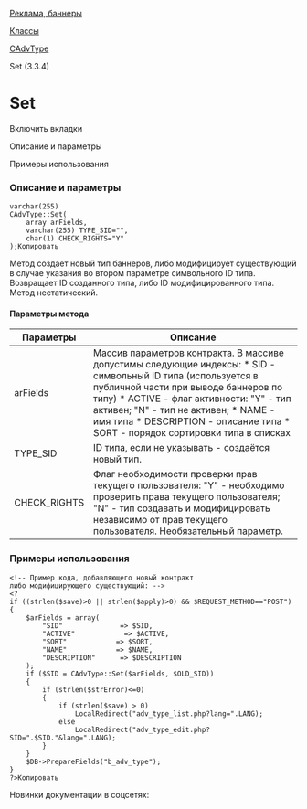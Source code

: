 [Реклама, баннеры](/api_help/advertising/index.php)

[Классы](/api_help/advertising/classes/index.php)

[CAdvType](/api_help/advertising/classes/cadvtype/index.php)

Set (3.3.4)

Set
===

Включить вкладки

Описание и параметры

Примеры использования

### Описание и параметры

```
varchar(255)
CAdvType::Set(
	array arFields,
	varchar(255) TYPE_SID="",
	char(1) CHECK_RIGHTS="Y"
);Копировать
```

Метод создает новый тип баннеров, либо модифицирует существующий в случае указания во втором параметре символьного ID типа. Возвращает ID созданного типа, либо ID модифицированного типа. Метод нестатический.

#### Параметры метода

| Параметры | Описание |
| --- | --- |
| arFields | Массив параметров контракта. В массиве допустимы следующие индексы:  * SID - символьный ID типа (используется в публичной части при выводе баннеров по типу) * ACTIVE - флаг активности: "Y" - тип активен; "N" - тип не активен; * NAME - имя типа * DESCRIPTION - описание типа * SORT - порядок сортировки типа в списках |
| TYPE\_SID | ID типа, если не указывать - создаётся новый тип. |
| CHECK\_RIGHTS | Флаг необходимости проверки прав текущего пользователя: "Y" - необходимо проверить права текущего пользователя; "N" - тип создавать и модифицировать независимо от прав текущего пользователя. Необязательный параметр. |

### Примеры использования

```
<!-- Пример кода, добавляющего новый контракт
либо модифицирующего существующий: -->
<?
if ((strlen($save)>0 || strlen($apply)>0) && $REQUEST_METHOD=="POST")
{
	$arFields = array(
		"SID"			   => $SID,
		"ACTIVE"			=> $ACTIVE,
		"SORT"			  => $SORT,
		"NAME"			  => $NAME,
		"DESCRIPTION"	   => $DESCRIPTION
	);
	if ($SID = CAdvType::Set($arFields, $OLD_SID))
	{
		if (strlen($strError)<=0)
		{
			if (strlen($save) > 0)
				LocalRedirect("adv_type_list.php?lang=".LANG); 
			else
				LocalRedirect("adv_type_edit.php?SID=".$SID."&lang=".LANG);
		}
	}
	$DB->PrepareFields("b_adv_type");
}
?>Копировать
```

Новинки документации в соцсетях: